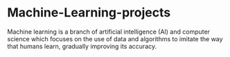 # Machine-Learning-projects
Machine learning is a branch of artificial intelligence (AI) and computer science which focuses on the use of data and algorithms to imitate the way that humans learn, gradually improving its accuracy.
